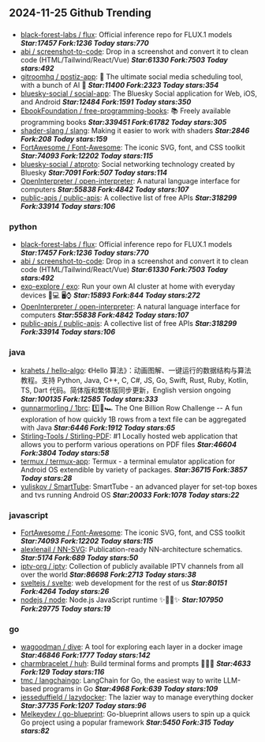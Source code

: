## 2024-11-25 Github Trending

### 
* [black-forest-labs / flux](https://github.com/black-forest-labs/flux): Official inference repo for FLUX.1 models ***Star:17457 Fork:1236 Today stars:770***
* [abi / screenshot-to-code](https://github.com/abi/screenshot-to-code): Drop in a screenshot and convert it to clean code (HTML/Tailwind/React/Vue) ***Star:61330 Fork:7503 Today stars:492***
* [gitroomhq / postiz-app](https://github.com/gitroomhq/postiz-app): 📨 The ultimate social media scheduling tool, with a bunch of AI 🤖 ***Star:11400 Fork:2323 Today stars:354***
* [bluesky-social / social-app](https://github.com/bluesky-social/social-app): The Bluesky Social application for Web, iOS, and Android ***Star:12484 Fork:1591 Today stars:350***
* [EbookFoundation / free-programming-books](https://github.com/EbookFoundation/free-programming-books): 📚 Freely available programming books ***Star:339451 Fork:61782 Today stars:305***
* [shader-slang / slang](https://github.com/shader-slang/slang): Making it easier to work with shaders ***Star:2846 Fork:208 Today stars:159***
* [FortAwesome / Font-Awesome](https://github.com/FortAwesome/Font-Awesome): The iconic SVG, font, and CSS toolkit ***Star:74093 Fork:12202 Today stars:115***
* [bluesky-social / atproto](https://github.com/bluesky-social/atproto): Social networking technology created by Bluesky ***Star:7091 Fork:507 Today stars:114***
* [OpenInterpreter / open-interpreter](https://github.com/OpenInterpreter/open-interpreter): A natural language interface for computers ***Star:55838 Fork:4842 Today stars:107***
* [public-apis / public-apis](https://github.com/public-apis/public-apis): A collective list of free APIs ***Star:318299 Fork:33914 Today stars:106***

### python
* [black-forest-labs / flux](https://github.com/black-forest-labs/flux): Official inference repo for FLUX.1 models ***Star:17457 Fork:1236 Today stars:770***
* [abi / screenshot-to-code](https://github.com/abi/screenshot-to-code): Drop in a screenshot and convert it to clean code (HTML/Tailwind/React/Vue) ***Star:61330 Fork:7503 Today stars:492***
* [exo-explore / exo](https://github.com/exo-explore/exo): Run your own AI cluster at home with everyday devices 📱💻 🖥️⌚ ***Star:15893 Fork:844 Today stars:272***
* [OpenInterpreter / open-interpreter](https://github.com/OpenInterpreter/open-interpreter): A natural language interface for computers ***Star:55838 Fork:4842 Today stars:107***
* [public-apis / public-apis](https://github.com/public-apis/public-apis): A collective list of free APIs ***Star:318299 Fork:33914 Today stars:106***

### java
* [krahets / hello-algo](https://github.com/krahets/hello-algo): 《Hello 算法》：动画图解、一键运行的数据结构与算法教程。支持 Python, Java, C++, C, C#, JS, Go, Swift, Rust, Ruby, Kotlin, TS, Dart 代码。简体版和繁体版同步更新，English version ongoing ***Star:100135 Fork:12585 Today stars:333***
* [gunnarmorling / 1brc](https://github.com/gunnarmorling/1brc): 1️⃣🐝🏎️ The One Billion Row Challenge -- A fun exploration of how quickly 1B rows from a text file can be aggregated with Java ***Star:6446 Fork:1912 Today stars:65***
* [Stirling-Tools / Stirling-PDF](https://github.com/Stirling-Tools/Stirling-PDF): #1 Locally hosted web application that allows you to perform various operations on PDF files ***Star:46604 Fork:3804 Today stars:58***
* [termux / termux-app](https://github.com/termux/termux-app): Termux - a terminal emulator application for Android OS extendible by variety of packages. ***Star:36715 Fork:3857 Today stars:28***
* [yuliskov / SmartTube](https://github.com/yuliskov/SmartTube): SmartTube - an advanced player for set-top boxes and tvs running Android OS ***Star:20033 Fork:1078 Today stars:22***

### javascript
* [FortAwesome / Font-Awesome](https://github.com/FortAwesome/Font-Awesome): The iconic SVG, font, and CSS toolkit ***Star:74093 Fork:12202 Today stars:115***
* [alexlenail / NN-SVG](https://github.com/alexlenail/NN-SVG): Publication-ready NN-architecture schematics. ***Star:5174 Fork:689 Today stars:50***
* [iptv-org / iptv](https://github.com/iptv-org/iptv): Collection of publicly available IPTV channels from all over the world ***Star:86698 Fork:2713 Today stars:38***
* [sveltejs / svelte](https://github.com/sveltejs/svelte): web development for the rest of us ***Star:80151 Fork:4264 Today stars:26***
* [nodejs / node](https://github.com/nodejs/node): Node.js JavaScript runtime ✨🐢🚀✨ ***Star:107950 Fork:29775 Today stars:19***

### go
* [wagoodman / dive](https://github.com/wagoodman/dive): A tool for exploring each layer in a docker image ***Star:46846 Fork:1777 Today stars:142***
* [charmbracelet / huh](https://github.com/charmbracelet/huh): Build terminal forms and prompts 🤷🏻‍♀️ ***Star:4633 Fork:129 Today stars:116***
* [tmc / langchaingo](https://github.com/tmc/langchaingo): LangChain for Go, the easiest way to write LLM-based programs in Go ***Star:4968 Fork:639 Today stars:109***
* [jesseduffield / lazydocker](https://github.com/jesseduffield/lazydocker): The lazier way to manage everything docker ***Star:37735 Fork:1207 Today stars:96***
* [Melkeydev / go-blueprint](https://github.com/Melkeydev/go-blueprint): Go-blueprint allows users to spin up a quick Go project using a popular framework ***Star:5450 Fork:315 Today stars:82***
